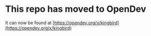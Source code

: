 # This repo has moved to OpenDev

It can now be found at [https://opendev.org/x/kingbird](https://opendev.org/x/kingbird)
